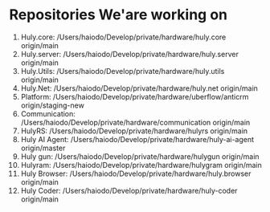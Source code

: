 # Repositories We'are working on

1. Huly.core: /Users/haiodo/Develop/private/hardware/huly.core origin/main
2. Huly.server: /Users/haiodo/Develop/private/hardware/huly.server origin/main
3. Huly.Utils: /Users/haiodo/Develop/private/hardware/huly.utils origin/main
4. Huly.Net: /Users/haiodo/Develop/private/hardware/huly.net origin/main
5. Platform: /Users/haiodo/Develop/private/hardware/uberflow/anticrm origin/staging-new
6. Communication: /Users/haiodo/Develop/private/hardware/communication origin/main
7. HulyRS: /Users/haiodo/Develop/private/hardware/hulyrs origin/main
8. Huly AI Agent: /Users/haiodo/Develop/private/hardware/huly-ai-agent origin/master
9. Huly gun: /Users/haiodo/Develop/private/hardware/hulygun origin/main
10. Hulyram: /Users/haiodo/Develop/private/hardware/hulygram origin/main
11. Huly Browser: /Users/haiodo/Develop/private/hardware/huly.browser origin/main
12. Huly Coder: /Users/haiodo/Develop/private/hardware/huly-coder origin/main
